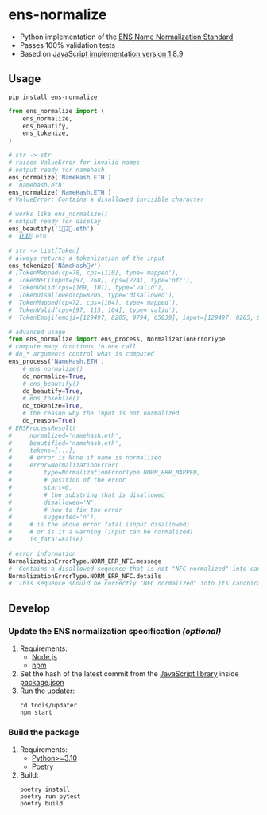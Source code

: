# ens-normalize

* Python implementation of the [ENS Name Normalization Standard](https://github.com/adraffy/ensip-norm/blob/main/draft.md)
* Passes 100% validation tests
* Based on [JavaScript implementation version 1.8.9](https://github.com/adraffy/ens-normalize.js/tree/fa0ad385e77299ad8bddc2287876fbf74a92b8db)

## Usage
```
pip install ens-normalize
```

```python
from ens_normalize import (
    ens_normalize,
    ens_beautify,
    ens_tokenize,
)
```

```python
# str -> str
# raises ValueError for invalid names
# output ready for namehash
ens_normalize('NameHash.ETH')
# 'namehash.eth'
ens_normalize('Name‍Hash.ETH')
# ValueError: Contains a disallowed invisible character
```

```python
# works like ens_normalize()
# output ready for display
ens_beautify('1⃣2⃣.eth')
# '1️⃣2️⃣.eth'
```

```python
# str -> List[Token]
# always returns a tokenization of the input
ens_tokenize('Nàme‍Hash🧙‍♂')
# [TokenMapped(cp=78, cps=[110], type='mapped'),
#  TokenNFC(input=[97, 768], cps=[224], type='nfc'),
#  TokenValid(cps=[109, 101], type='valid'),
#  TokenDisallowed(cp=8205, type='disallowed'),
#  TokenMapped(cp=72, cps=[104], type='mapped'),
#  TokenValid(cps=[97, 115, 104], type='valid'),
#  TokenEmoji(emoji=[129497, 8205, 9794, 65039], input=[129497, 8205, 9794], cps=[129497, 8205, 9794], type='emoji')]
```

```python
# advanced usage
from ens_normalize import ens_process, NormalizationErrorType
# compute many functions in one call
# do_* arguments control what is computed
ens_process('NameHash.ETH',
    # ens_normalize()
    do_normalize=True,
    # ens_beautify()
    do_beautify=True,
    # ens_tokenize()
    do_tokenize=True,
    # the reason why the input is not normalized
    do_reason=True)
# ENSProcessResult(
#     normalized='namehash.eth',
#     beautified='namehash.eth',
#     tokens=[...],
#     # error is None if name is normalized
#     error=NormalizationError(
#         type=NormalizationErrorType.NORM_ERR_MAPPED,
#         # position of the error
#         start=0,
#         # the substring that is disallowed
#         disallowed='N',
#         # how to fix the error
#         suggested='n'),
#     # is the above error fatal (input disallowed)
#     # or is it a warning (input can be normalized)
#     is_fatal=False)
```

```python
# error information
NormalizationErrorType.NORM_ERR_NFC.message
# 'Contains a disallowed sequence that is not "NFC normalized" into canonical form'
NormalizationErrorType.NORM_ERR_NFC.details
# 'This sequence should be correctly "NFC normalized" into its canonical form when it is saved to the blockchain during a valid registration'
```

## Develop

### Update the ENS normalization specification *(optional)*

1. Requirements:
    - [Node.js](https://nodejs.org)
    - [npm](https://www.npmjs.com)
2. Set the hash of the latest commit from the [JavaScript library](https://github.com/adraffy/ens-normalize.js) inside [package.json](tools/updater/package.json)
3. Run the updater:
    ```
    cd tools/updater
    npm start
    ```

### Build the package

1. Requirements:
    - [Python>=3.10](https://www.python.org)
    - [Poetry](https://python-poetry.org)
2. Build:
    ```
    poetry install
    poetry run pytest
    poetry build
    ```
